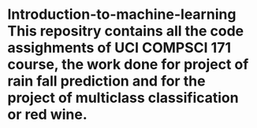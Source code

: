 # Introduction-to-machine-learning This repositry contains all the code assighments of UCI COMPSCI 171 course, the work done for project of rain fall prediction and for the project of multiclass classification or red wine.
